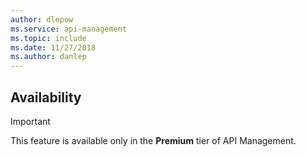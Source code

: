 ```yaml
---
author: dlepow
ms.service: api-management
ms.topic: include
ms.date: 11/27/2018
ms.author: danlep
---
```


## Availability

> [!IMPORTANT]
> This feature is available only in the **Premium** tier of API Management.
